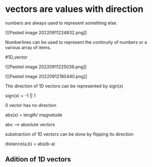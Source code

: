 # **vectors are values with direction**

numbers are always used to represent something else.

![[Pasted image 20220911224832.png]]

Numberlines can be used to represent the continuity of numbers or a various array of items.

#1D_vector


![[Pasted image 20220911225036.png]]

![[Pasted image 20220912180440.png]]

The direction of 1D vectors can be represented by sign(x)

sign(x) = -1 || 1

0 vector has no direction

abs(x) = length/ magnetude

abs --> absolute vectors

substraction of 1D vectors can be done by flipping its direction

distance(a,b) = abs(b-a)

## Adition of 1D vectors

